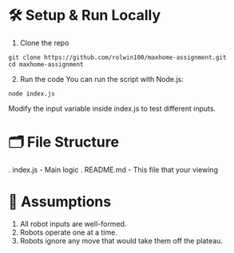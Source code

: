 # 🛠️ Setup & Run Locally

1. Clone the repo

```
git clone https://github.com/rolwin100/maxhome-assignment.git
cd maxhome-assignment
```

2. Run the code
You can run the script with Node.js:

```
node index.js
```
Modify the input variable inside index.js to test different inputs.

# 🗂️ File Structure

. index.js - Main logic
. README.md - This file that your viewing

# 📌 Assumptions

1. All robot inputs are well-formed.
2. Robots operate one at a time.
3. Robots ignore any move that would take them off the plateau.
